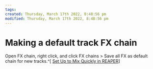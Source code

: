 ```yaml
---
tags: 
created: Thursday, March 17th 2022, 8:48:56 pm
modified: Thursday, March 17th 2022, 8:48:56 pm
---
```


# Making a default track FX chain
Open FX chain, right click, and click FX chains > Save all FX as default chain for new tracks.^[ [Set Up to Mix Quickly in REAPER](https://www.youtube.com/watch?v=UUBN5UbJsU4)]